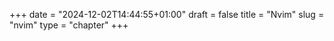 +++
date = "2024-12-02T14:44:55+01:00"
draft = false
title = "Nvim"
slug = "nvim"
type = "chapter"
+++
